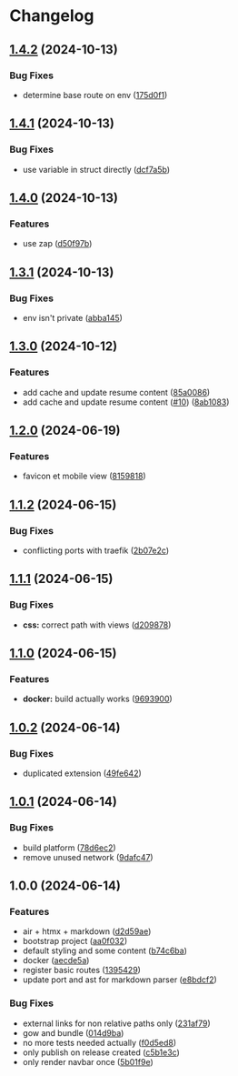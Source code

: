 # Changelog

## [1.4.2](https://github.com/shortcuts/codes/compare/v1.4.1...v1.4.2) (2024-10-13)

### Bug Fixes

- determine base route on env ([175d0f1](https://github.com/shortcuts/codes/commit/175d0f18c218bf384a55f18e2e450c3be0d2ca04))

## [1.4.1](https://github.com/shortcuts/codes/compare/v1.4.0...v1.4.1) (2024-10-13)

### Bug Fixes

- use variable in struct directly ([dcf7a5b](https://github.com/shortcuts/codes/commit/dcf7a5bb86b4777fd2f557defa8b42c839920879))

## [1.4.0](https://github.com/shortcuts/codes/compare/v1.3.1...v1.4.0) (2024-10-13)

### Features

- use zap ([d50f97b](https://github.com/shortcuts/codes/commit/d50f97b567a92b109d60bb46a5aa0e11db1c2feb))

## [1.3.1](https://github.com/shortcuts/codes/compare/v1.3.0...v1.3.1) (2024-10-13)

### Bug Fixes

- env isn't private ([abba145](https://github.com/shortcuts/codes/commit/abba145246905a39ed7ddc1df3082a805105c352))

## [1.3.0](https://github.com/shortcuts/codes/compare/v1.2.0...v1.3.0) (2024-10-12)

### Features

- add cache and update resume content ([85a0086](https://github.com/shortcuts/codes/commit/85a0086d624c903c21e4a2a58b97f140ecd02b9b))
- add cache and update resume content ([#10](https://github.com/shortcuts/codes/issues/10)) ([8ab1083](https://github.com/shortcuts/codes/commit/8ab1083ab9d69d23e1a4805e19fe1472f49fdd45))

## [1.2.0](https://github.com/shortcuts/codes/compare/v1.1.2...v1.2.0) (2024-06-19)

### Features

- favicon et mobile view ([8159818](https://github.com/shortcuts/codes/commit/8159818f729cadb44c73ee0965cefcbad4e4605b))

## [1.1.2](https://github.com/shortcuts/codes/compare/v1.1.1...v1.1.2) (2024-06-15)

### Bug Fixes

- conflicting ports with traefik ([2b07e2c](https://github.com/shortcuts/codes/commit/2b07e2c945da9151cee702bafae64cecd7015b61))

## [1.1.1](https://github.com/shortcuts/codes/compare/v1.1.0...v1.1.1) (2024-06-15)

### Bug Fixes

- **css:** correct path with views ([d209878](https://github.com/shortcuts/codes/commit/d209878c517f4a2b12661e9be06f6ac02a206dd5))

## [1.1.0](https://github.com/shortcuts/codes/compare/v1.0.2...v1.1.0) (2024-06-15)

### Features

- **docker:** build actually works ([9693900](https://github.com/shortcuts/codes/commit/969390001124d544dc213be38bcfa79338d1e39a))

## [1.0.2](https://github.com/shortcuts/codes/compare/v1.0.1...v1.0.2) (2024-06-14)

### Bug Fixes

- duplicated extension ([49fe642](https://github.com/shortcuts/codes/commit/49fe6429eb1be4477bdd6f2afc1449620b225138))

## [1.0.1](https://github.com/shortcuts/codes/compare/v1.0.0...v1.0.1) (2024-06-14)

### Bug Fixes

- build platform ([78d6ec2](https://github.com/shortcuts/codes/commit/78d6ec24fdc0b202f65e421dd6e71c5047ad20ff))
- remove unused network ([9dafc47](https://github.com/shortcuts/codes/commit/9dafc47da69f19600d3b7d8f2a34b0e108999de0))

## 1.0.0 (2024-06-14)

### Features

- air + htmx + markdown ([d2d59ae](https://github.com/shortcuts/codes/commit/d2d59ae18697b70593f076945e707c797bd056f1))
- bootstrap project ([aa0f032](https://github.com/shortcuts/codes/commit/aa0f032c11da944541a3090cfe126ea64cb92b67))
- default styling and some content ([b74c6ba](https://github.com/shortcuts/codes/commit/b74c6ba3343017bf427cb0d807edebcd9813891c))
- docker ([aecde5a](https://github.com/shortcuts/codes/commit/aecde5a95cb11922c0d50487d0295e285b9e8140))
- register basic routes ([1395429](https://github.com/shortcuts/codes/commit/13954298b20153fa6ed6007d345b71f9d3647f2c))
- update port and ast for markdown parser ([e8bdcf2](https://github.com/shortcuts/codes/commit/e8bdcf2b301d16c3bab5ced92a069b8e7db94d95))

### Bug Fixes

- external links for non relative paths only ([231af79](https://github.com/shortcuts/codes/commit/231af79507a3f7ef5dade94f49493b28b42bd863))
- gow and bundle ([014d9ba](https://github.com/shortcuts/codes/commit/014d9baf6368d4b234c68d5e28699ce355c2d5e7))
- no more tests needed actually ([f0d5ed8](https://github.com/shortcuts/codes/commit/f0d5ed83f653a33bacba65c9a9fa6307cd4f7971))
- only publish on release created ([c5b1e3c](https://github.com/shortcuts/codes/commit/c5b1e3cee254659b5cc5c12040f214ee9076c5e6))
- only render navbar once ([5b01f9e](https://github.com/shortcuts/codes/commit/5b01f9e46a7d749b996a90027acac9be942e9761))
